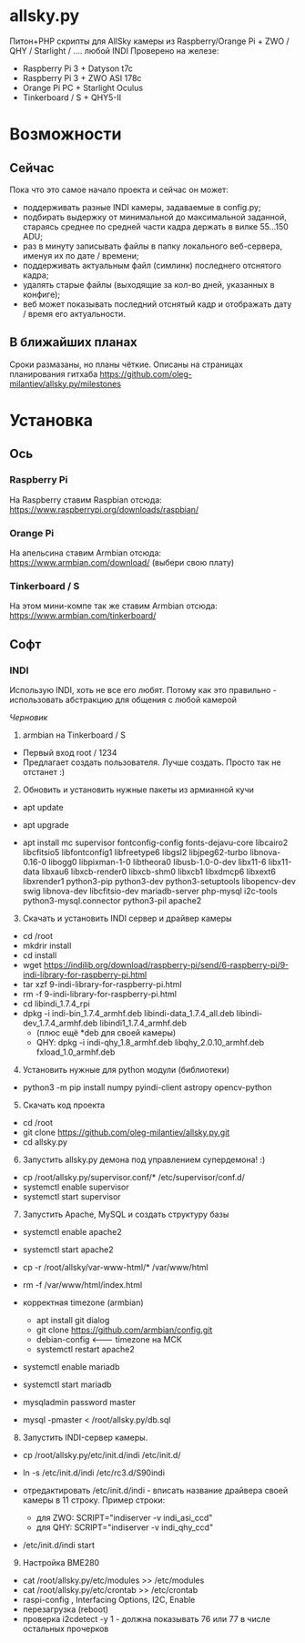 # allsky.py
Питон+PHP скрипты для AllSky камеры из Raspberry/Orange Pi + ZWO / QHY / Starlight / .... любой INDI
Проверено на железе:
* Raspberry Pi 3 + Datyson t7c
* Raspberry Pi 3 + ZWO ASI 178c
* Orange Pi PC + Starlight Oculus
* Tinkerboard / S + QHY5-II

# Возможности
## Сейчас
Пока что это самое начало проекта и сейчас он может:
* поддерживать разные INDI камеры, задаваемые в config.py;
* подбирать выдержку от минимальной до максимальной заданной, стараясь среднее по средней части кадра держать в вилке 55...150 ADU;
* раз в минуту записывать файлы в папку локального веб-сервера, именуя их по дате / времени;
* поддерживать актуальным файл (симлинк) последнего отснятого кадра;
* удалять старые файлы (выходящие за кол-во дней, указанных в конфиге);
* веб может показывать последний отснятый кадр и отображать дату / время его актуальности.

## В ближайших планах
Сроки размазаны, но планы чёткие. Описаны на страницах планирования гитхаба https://github.com/oleg-milantiev/allsky.py/milestones 

# Установка

## Ось

### Raspberry Pi
На Raspberry ставим Raspbian отсюда: https://www.raspberrypi.org/downloads/raspbian/

### Orange Pi
На апельсина ставим Armbian отсюда: https://www.armbian.com/download/ (выбери свою плату)

### Tinkerboard / S
На этом мини-компе так же ставим Armbian отсюда: https://www.armbian.com/tinkerboard/

## Софт

### INDI

Использую INDI, хоть не все его любят. Потому как это правильно - использовать абстракцию для общения с любой камерой

*Черновик*
1. armbian на Tinkerboard / S
- Первый вход root / 1234
- Предлагает создать пользователя. Лучше создать. Просто так не отстанет :)

2. Обновить и установить нужные пакеты из армианной кучи
- apt update
- apt upgrade

- apt install mc supervisor fontconfig-config fonts-dejavu-core libcairo2 libcfitsio5 libfontconfig1 libfreetype6 libgsl2 libjpeg62-turbo libnova-0.16-0 libogg0 libpixman-1-0 libtheora0 libusb-1.0-0-dev libx11-6 libx11-data libxau6 libxcb-render0 libxcb-shm0 libxcb1 libxdmcp6 libxext6 libxrender1 python3-pip python3-dev python3-setuptools libopencv-dev swig libnova-dev libcfitsio-dev mariadb-server php-mysql i2c-tools python3-mysql.connector python3-pil apache2

3. Скачать и установить INDI сервер и драйвер камеры
- cd /root
- mkdrir install
- cd install
- wget https://indilib.org/download/raspberry-pi/send/6-raspberry-pi/9-indi-library-for-raspberry-pi.html
- tar xzf 9-indi-library-for-raspberry-pi.html
- rm -f 9-indi-library-for-raspberry-pi.html
- cd libindi_1.7.4_rpi
- dpkg -i indi-bin_1.7.4_armhf.deb libindi-data_1.7.4_all.deb libindi-dev_1.7.4_armhf.deb libindi1_1.7.4_armhf.deb 
  - (плюс ещё *deb для своей камеры)
  - QHY: dpkg -i indi-qhy_1.8_armhf.deb libqhy_2.0.10_armhf.deb fxload_1.0_armhf.deb

4. Установить нужные для python модули (библиотеки)
- python3 -m pip install numpy pyindi-client astropy opencv-python

5. Скачать код проекта
- cd /root
- git clone https://github.com/oleg-milantiev/allsky.py.git
- cd allsky.py

6. Запустить allsky.py демона под управлением супердемона! :)
- cp /root/allsky.py/supervisor.conf/* /etc/supervisor/conf.d/
- systemctl enable supervisor
- systemctl start supervisor

7. Запустить Apache, MySQL и создать структуру базы
- systemctl enable apache2
- systemctl start apache2
- cp -r /root/allsky/var-www-html/* /var/www/html
- rm -f /var/www/html/index.html

- корректная timezone (armbian)
  - apt install git dialog
  - git clone https://github.com/armbian/config.git
  - debian-config <--- timezone на МСК
  - systemctl restart apache2

- systemctl enable mariadb
- systemctl start mariadb
- mysqladmin password master
- mysql -pmaster < /root/allsky.py/db.sql

8. Запустить INDI-сервер камеры.
- cp /root/allsky.py/etc/init.d/indi /etc/init.d/
- ln -s /etc/init.d/indi /etc/rc3.d/S90indi

- отредактировать /etc/init.d/indi - вписать название драйвера своей камеры в 11 строку. Пример строки:
  - для ZWO: SCRIPT="indiserver -v indi_asi_ccd"
  - для QHY: SCRIPT="indiserver -v indi_qhy_ccd"

- /etc/init.d/indi start

9. Настройка BME280
- cat /root/allsky.py/etc/modules >> /etc/modules
- cat /root/allsky.py/etc/crontab >> /etc/crontab
- raspi-config , Interfacing Options, I2C, Enable
- перезагрузка (reboot)
- проверка i2cdetect -y 1 - должна показывать 76 или 77 в числе остальных прочерков
